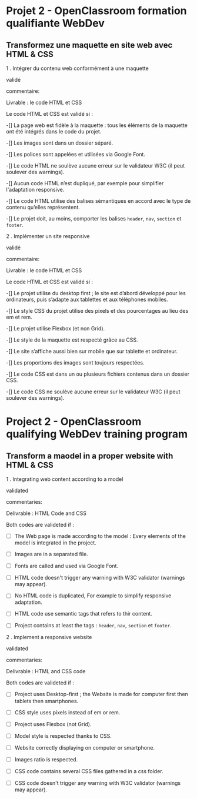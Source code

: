 # Projet 2 - OpenClassroom formation qualifiante WebDev #

## Transformez une maquette en site web avec HTML & CSS ##

1 . Intégrer du contenu web conformément à une maquette

validé

commentaire:

Livrable : le code HTML et CSS

Le code HTML et CSS est validé si :

-[] La page web est fidèle à la maquette : tous les éléments de la maquette ont été intégrés dans le code du projet.

-[] Les images sont dans un dossier séparé.

-[] Les polices sont appelées et utilisées via Google Font.

-[] Le code HTML ne soulève aucune erreur sur le validateur W3C (il peut soulever des warnings).

-[] Aucun code HTML n’est dupliqué, par exemple pour simplifier l'adaptation responsive.

-[] Le code HTML utilise des balises sémantiques en accord avec le type de contenu qu’elles représentent.

-[] Le projet doit, au moins, comporter les balises `header`, `nav`, `section` et `footer`.



2 . Implémenter un site responsive

validé

commentaire:

Livrable : le code HTML et CSS

Le code HTML et CSS est validé si :

-[] Le projet utilise du desktop first ; le site est d’abord développé pour les ordinateurs, puis s’adapte aux tablettes et aux téléphones mobiles.

-[] Le style CSS du projet utilise des pixels et des pourcentages au lieu des em et rem.

-[] Le projet utilise Flexbox (et non Grid).

-[] Le style de la maquette est respecté grâce au CSS.

-[] Le site s’affiche aussi bien sur mobile que sur tablette et ordinateur.

-[] Les proportions des images sont toujours respectées.

-[] Le code CSS est dans un ou plusieurs fichiers contenus dans un dossier CSS.

-[] Le code CSS ne soulève aucune erreur sur le validateur W3C (il peut soulever des warnings).




# Project 2 - OpenClassroom qualifying WebDev training program #

## Transform a maodel in a proper website with HTML & CSS ##

1 . Integrating web content according to a model

validated

commentaries:

Delivrable : HTML Code and CSS

Both codes are valideted if :

- [ ] The Web page is made according to the model : Every elements of the model is integrated in the project.

- [ ] Images are in a separated file.

- [ ] Fonts are called and used via Google Font.

- [ ] HTML code doesn't trigger any warning with W3C validator (warnings may appear).

- [ ] No HTML code is duplicated, For example to simplify responsive adaptation.

- [ ] HTML code use semantic tags that refers to thir content.

- [ ] Project contains at least the tags : `header`, `nav`, `section` et `footer`.



2 . Implement a responsive website

validated

commentaries:

Delivrable : HTML and CSS code

Both codes are valideted if :

- [ ] Project uses Desktop-first ; the Website is made for computer first then tablets then smartphones.

- [ ] CSS style uses pixels instead of em or rem.

- [ ] Project uses Flexbox (not Grid).

- [ ] Model style is respected thanks to CSS.

- [ ] Website correctly displaying on computer or smartphone.

- [ ] Images ratio is respected.

- [ ] CSS code contains several CSS files gathered in a css folder.

- [ ] CSS code doesn't trigger any warning with W3C validator (warnings may appear).